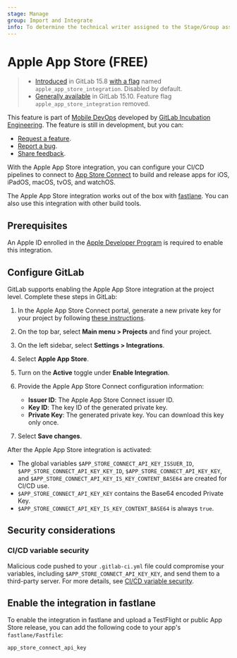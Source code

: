 ```yaml
---
stage: Manage
group: Import and Integrate
info: To determine the technical writer assigned to the Stage/Group associated with this page, see https://about.gitlab.com/handbook/product/ux/technical-writing/#assignments
---
```


# Apple App Store **(FREE)**

> - [Introduced](https://gitlab.com/gitlab-org/gitlab/-/merge_requests/104888) in GitLab 15.8 [with a flag](../../../administration/feature_flags.md) named `apple_app_store_integration`. Disabled by default.
> - [Generally available](https://gitlab.com/gitlab-org/gitlab/-/issues/385335) in GitLab 15.10. Feature flag `apple_app_store_integration` removed.

This feature is part of [Mobile DevOps](../../../ci/mobile_devops.md) developed by [GitLab Incubation Engineering](https://about.gitlab.com/handbook/engineering/incubation/).
The feature is still in development, but you can:

- [Request a feature](https://gitlab.com/gitlab-org/incubation-engineering/mobile-devops/feedback/-/issues/new?issuable_template=feature_request).
- [Report a bug](https://gitlab.com/gitlab-org/incubation-engineering/mobile-devops/feedback/-/issues/new?issuable_template=report_bug).
- [Share feedback](https://gitlab.com/gitlab-org/incubation-engineering/mobile-devops/feedback/-/issues/new?issuable_template=general_feedback).

With the Apple App Store integration, you can configure your CI/CD pipelines to connect to [App Store Connect](https://appstoreconnect.apple.com) to build and release apps for iOS, iPadOS, macOS, tvOS, and watchOS.

The Apple App Store integration works out of the box with [fastlane](https://fastlane.tools/). You can also use this integration with other build tools.

## Prerequisites

An Apple ID enrolled in the [Apple Developer Program](https://developer.apple.com/programs/enroll/) is required to enable this integration.

## Configure GitLab

GitLab supports enabling the Apple App Store integration at the project level. Complete these steps in GitLab:

1. In the Apple App Store Connect portal, generate a new private key for your project by following [these instructions](https://developer.apple.com/documentation/appstoreconnectapi/creating_api_keys_for_app_store_connect_api).
1. On the top bar, select **Main menu > Projects** and find your project.
1. On the left sidebar, select **Settings > Integrations**.
1. Select **Apple App Store**.
1. Turn on the **Active** toggle under **Enable Integration**.
1. Provide the Apple App Store Connect configuration information:
   - **Issuer ID**: The Apple App Store Connect issuer ID.
   - **Key ID**: The key ID of the generated private key.
   - **Private Key**: The generated private key. You can download this key only once.

1. Select **Save changes**.

After the Apple App Store integration is activated:

- The global variables `$APP_STORE_CONNECT_API_KEY_ISSUER_ID`, `$APP_STORE_CONNECT_API_KEY_KEY_ID`, `$APP_STORE_CONNECT_API_KEY_KEY`, and `$APP_STORE_CONNECT_API_KEY_IS_KEY_CONTENT_BASE64` are created for CI/CD use.
- `$APP_STORE_CONNECT_API_KEY_KEY` contains the Base64 encoded Private Key.
- `$APP_STORE_CONNECT_API_KEY_IS_KEY_CONTENT_BASE64` is always `true`.

## Security considerations

### CI/CD variable security

Malicious code pushed to your `.gitlab-ci.yml` file could compromise your variables, including
`$APP_STORE_CONNECT_API_KEY_KEY`, and send them to a third-party server. For more details, see
[CI/CD variable security](../../../ci/variables/index.md#cicd-variable-security).

## Enable the integration in fastlane

To enable the integration in fastlane and upload a TestFlight or public App Store release, you can add the following code to your app's `fastlane/Fastfile`:

```ruby
app_store_connect_api_key
```
